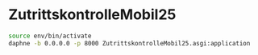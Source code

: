 # ZutrittskontrolleMobil25

```sh
source env/bin/activate
daphne -b 0.0.0.0 -p 8000 ZutrittskontrolleMobil25.asgi:application
```